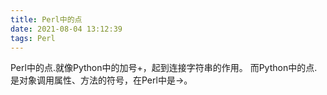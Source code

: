```yaml
---
title: Perl中的点
date: 2021-08-04 13:12:39
tags: Perl
---
```

Perl中的点.就像Python中的加号+，起到连接字符串的作用。
而Python中的点.是对象调用属性、方法的符号，在Perl中是->。